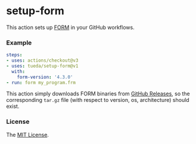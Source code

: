 # setup-form

This action sets up [FORM](https://github.com/vermaseren/form) in your GitHub
workflows.

### Example

```yaml
steps:
- uses: actions/checkout@v3
- uses: tueda/setup-form@v1
  with:
    form-version: '4.3.0'
- run: form my_program.frm
```

This action simply downloads FORM binaries from
[GitHub Releases](https://github.com/vermaseren/form/releases),
so the corresponding `tar.gz` file (with respect to version, os, architecture)
should exist.

### License

The [MIT License](LICENSE).

